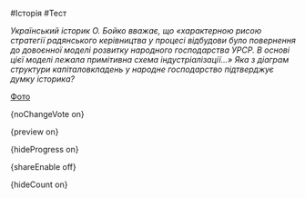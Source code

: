 #Історія #Тест

*Український історик О. Бойко вважає, що «характерною рисою стратегії  радянського керівництва у процесі відбудови було повернення до  довоєнної моделі розвитку народного господарства УРСР. В основі цієї  моделі лежала примітивна схема індустріалізації...» Яка з діаграм структури капіталовкладень у народне господарство підтверджує думку історика?*

[Фото](https://zno.osvita.ua//doc/images/znotest/17/1797/hist-prob-2010_44_1797.jpg)

{noChangeVote on}

{preview on}

{hideProgress on}

{shareEnable off}

{hideCount on}

